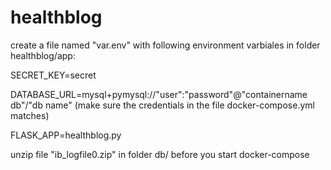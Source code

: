 # healthblog

create a file named "var.env" with following environment varbiales in folder healthblog/app:

SECRET_KEY=secret

DATABASE_URL=mysql+pymysql://"user":"password"@"containername db"/"db name" (make sure the credentials in the file docker-compose.yml matches)

FLASK_APP=healthblog.py

unzip file "ib_logfile0.zip" in folder db/ before you start docker-compose
